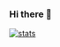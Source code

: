 ### Hi there 👋

[![stats](https://github-readme-stats.vercel.app/api?username=SuhEugene&show_icons=true&theme=radical&title_color=Synthwave&count_private=true)](https://suheugene.ru/)
<!--
**SuhEugene/SuhEugene** is a ✨ _special_ ✨ repository because its `README.md` (this file) appears on your GitHub profile.

Here are some ideas to get you started:

- 🔭 I’m currently working on ...
- 🌱 I’m currently learning ...
- 👯 I’m looking to collaborate on ...
- 🤔 I’m looking for help with ...
- 💬 Ask me about ...
- 📫 How to reach me: ...
- 😄 Pronouns: ...
- ⚡ Fun fact: ...
-->
